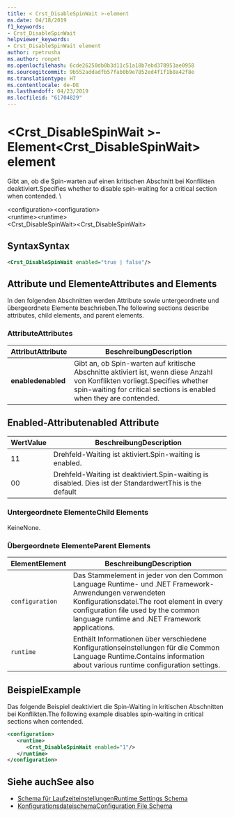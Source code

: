 ```yaml
---
title: < Crst_DisableSpinWait >-element
ms.date: 04/18/2019
f1_keywords:
- Crst_DisableSpinWait
helpviewer_keywords:
- Crst_DisableSpinWait element
author: rpetrusha
ms.author: ronpet
ms.openlocfilehash: 6cde26250db0b3d11c51a18b7ebd378953ae0958
ms.sourcegitcommit: 9b552addadfb57fab0b9e7852ed4f1f1b8a42f8e
ms.translationtype: HT
ms.contentlocale: de-DE
ms.lasthandoff: 04/23/2019
ms.locfileid: "61704829"
---
```

# <a name="crstdisablespinwait-element"></a><span data-ttu-id="39d74-102">\<Crst_DisableSpinWait >-Element</span><span class="sxs-lookup"><span data-stu-id="39d74-102">\<Crst_DisableSpinWait> element</span></span>

<span data-ttu-id="39d74-103">Gibt an, ob die Spin-warten auf einen kritischen Abschnitt bei Konflikten deaktiviert.</span><span class="sxs-lookup"><span data-stu-id="39d74-103">Specifies whether to disable spin-waiting for a critical section when contended.</span></span> \ 
  
 <span data-ttu-id="39d74-104">\<configuration></span><span class="sxs-lookup"><span data-stu-id="39d74-104">\<configuration></span></span>  
<span data-ttu-id="39d74-105">\<runtime></span><span class="sxs-lookup"><span data-stu-id="39d74-105">\<runtime></span></span>  
<span data-ttu-id="39d74-106">\<Crst_DisableSpinWait></span><span class="sxs-lookup"><span data-stu-id="39d74-106">\<Crst_DisableSpinWait></span></span>  
  
## <a name="syntax"></a><span data-ttu-id="39d74-107">Syntax</span><span class="sxs-lookup"><span data-stu-id="39d74-107">Syntax</span></span>  
  
```xml  
<Crst_DisableSpinWait enabled="true | false"/>  
```  
  
## <a name="attributes-and-elements"></a><span data-ttu-id="39d74-108">Attribute und Elemente</span><span class="sxs-lookup"><span data-stu-id="39d74-108">Attributes and Elements</span></span>

<span data-ttu-id="39d74-109">In den folgenden Abschnitten werden Attribute sowie untergeordnete und übergeordnete Elemente beschrieben.</span><span class="sxs-lookup"><span data-stu-id="39d74-109">The following sections describe attributes, child elements, and parent elements.</span></span>  
  
### <a name="attributes"></a><span data-ttu-id="39d74-110">Attribute</span><span class="sxs-lookup"><span data-stu-id="39d74-110">Attributes</span></span>  
  
|<span data-ttu-id="39d74-111">Attribut</span><span class="sxs-lookup"><span data-stu-id="39d74-111">Attribute</span></span>|<span data-ttu-id="39d74-112">Beschreibung</span><span class="sxs-lookup"><span data-stu-id="39d74-112">Description</span></span>|  
|---------------|-----------------|  
|<span data-ttu-id="39d74-113">**enabled**</span><span class="sxs-lookup"><span data-stu-id="39d74-113">**enabled**</span></span>|<span data-ttu-id="39d74-114">Gibt an, ob Spin-warten auf kritische Abschnitte aktiviert ist, wenn diese Anzahl von Konflikten vorliegt.</span><span class="sxs-lookup"><span data-stu-id="39d74-114">Specifies whether spin-waiting for critical sections is enabled when they are contended.</span></span>|  
  
## <a name="enabled-attribute"></a><span data-ttu-id="39d74-115">Enabled-Attribut</span><span class="sxs-lookup"><span data-stu-id="39d74-115">enabled Attribute</span></span>  
  
|<span data-ttu-id="39d74-116">Wert</span><span class="sxs-lookup"><span data-stu-id="39d74-116">Value</span></span>|<span data-ttu-id="39d74-117">Beschreibung</span><span class="sxs-lookup"><span data-stu-id="39d74-117">Description</span></span>|  
|-----------|-----------------|  
|<span data-ttu-id="39d74-118">1</span><span class="sxs-lookup"><span data-stu-id="39d74-118">1</span></span>|<span data-ttu-id="39d74-119">Drehfeld-Waiting ist aktiviert.</span><span class="sxs-lookup"><span data-stu-id="39d74-119">Spin-waiting is enabled.</span></span>|  
|<span data-ttu-id="39d74-120">0</span><span class="sxs-lookup"><span data-stu-id="39d74-120">0</span></span>|<span data-ttu-id="39d74-121">Drehfeld-Waiting ist deaktiviert.</span><span class="sxs-lookup"><span data-stu-id="39d74-121">Spin-waiting is disabled.</span></span> <span data-ttu-id="39d74-122">Dies ist der Standardwert</span><span class="sxs-lookup"><span data-stu-id="39d74-122">This is the default</span></span>|  
  
### <a name="child-elements"></a><span data-ttu-id="39d74-123">Untergeordnete Elemente</span><span class="sxs-lookup"><span data-stu-id="39d74-123">Child Elements</span></span>  
 <span data-ttu-id="39d74-124">Keine</span><span class="sxs-lookup"><span data-stu-id="39d74-124">None.</span></span>  
  
### <a name="parent-elements"></a><span data-ttu-id="39d74-125">Übergeordnete Elemente</span><span class="sxs-lookup"><span data-stu-id="39d74-125">Parent Elements</span></span>  
  
|<span data-ttu-id="39d74-126">Element</span><span class="sxs-lookup"><span data-stu-id="39d74-126">Element</span></span>|<span data-ttu-id="39d74-127">Beschreibung</span><span class="sxs-lookup"><span data-stu-id="39d74-127">Description</span></span>|  
|-------------|-----------------|  
|`configuration`|<span data-ttu-id="39d74-128">Das Stammelement in jeder von den Common Language Runtime- und .NET Framework-Anwendungen verwendeten Konfigurationsdatei.</span><span class="sxs-lookup"><span data-stu-id="39d74-128">The root element in every configuration file used by the common language runtime and .NET Framework applications.</span></span>|  
|`runtime`|<span data-ttu-id="39d74-129">Enthält Informationen über verschiedene Konfigurationseinstellungen für die Common Language Runtime.</span><span class="sxs-lookup"><span data-stu-id="39d74-129">Contains information about various runtime configuration settings.</span></span>|  
  
## <a name="example"></a><span data-ttu-id="39d74-130">Beispiel</span><span class="sxs-lookup"><span data-stu-id="39d74-130">Example</span></span>  

<span data-ttu-id="39d74-131">Das folgende Beispiel deaktiviert die Spin-Waiting in kritischen Abschnitten bei Konflikten.</span><span class="sxs-lookup"><span data-stu-id="39d74-131">The following example disables spin-waiting in critical sections when contended.</span></span>  
  
```xml  
<configuration>  
   <runtime>  
      <Crst_DisableSpinWait enabled="1"/>  
   </runtime>  
</configuration>  
```  
  
## <a name="see-also"></a><span data-ttu-id="39d74-132">Siehe auch</span><span class="sxs-lookup"><span data-stu-id="39d74-132">See also</span></span>

- [<span data-ttu-id="39d74-133">Schema für Laufzeiteinstellungen</span><span class="sxs-lookup"><span data-stu-id="39d74-133">Runtime Settings Schema</span></span>](../../../../../docs/framework/configure-apps/file-schema/runtime/index.md)
- [<span data-ttu-id="39d74-134">Konfigurationsdateischema</span><span class="sxs-lookup"><span data-stu-id="39d74-134">Configuration File Schema</span></span>](../../../../../docs/framework/configure-apps/file-schema/index.md)
